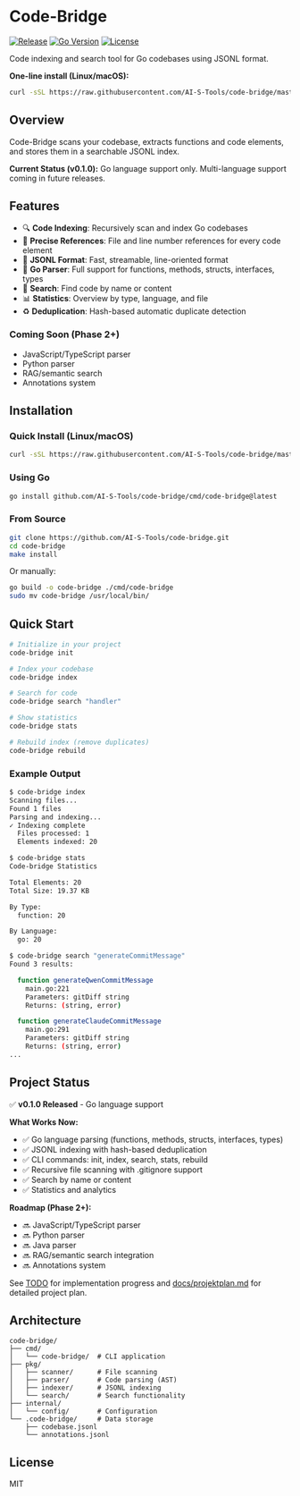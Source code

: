 # Code-Bridge

[![Release](https://img.shields.io/github/v/release/AI-S-Tools/code-bridge)](https://github.com/AI-S-Tools/code-bridge/releases)
[![Go Version](https://img.shields.io/badge/go-1.21+-blue.svg)](https://golang.org/)
[![License](https://img.shields.io/badge/license-MIT-green.svg)](LICENSE)

Code indexing and search tool for Go codebases using JSONL format.

**One-line install (Linux/macOS):**
```bash
curl -sSL https://raw.githubusercontent.com/AI-S-Tools/code-bridge/master/install.sh | bash
```

## Overview

Code-Bridge scans your codebase, extracts functions and code elements, and stores them in a searchable JSONL index.

**Current Status (v0.1.0):** Go language support only. Multi-language support coming in future releases.

## Features

- 🔍 **Code Indexing**: Recursively scan and index Go codebases
- 🎯 **Precise References**: File and line number references for every code element
- 📝 **JSONL Format**: Fast, streamable, line-oriented format
- 🔧 **Go Parser**: Full support for functions, methods, structs, interfaces, types
- 🔎 **Search**: Find code by name or content
- 📊 **Statistics**: Overview by type, language, and file
- ♻️ **Deduplication**: Hash-based automatic duplicate detection

### Coming Soon (Phase 2+)
- JavaScript/TypeScript parser
- Python parser
- RAG/semantic search
- Annotations system

## Installation

### Quick Install (Linux/macOS)

```bash
curl -sSL https://raw.githubusercontent.com/AI-S-Tools/code-bridge/master/install.sh | bash
```

### Using Go

```bash
go install github.com/AI-S-Tools/code-bridge/cmd/code-bridge@latest
```

### From Source

```bash
git clone https://github.com/AI-S-Tools/code-bridge.git
cd code-bridge
make install
```

Or manually:

```bash
go build -o code-bridge ./cmd/code-bridge
sudo mv code-bridge /usr/local/bin/
```

## Quick Start

```bash
# Initialize in your project
code-bridge init

# Index your codebase
code-bridge index

# Search for code
code-bridge search "handler"

# Show statistics
code-bridge stats

# Rebuild index (remove duplicates)
code-bridge rebuild
```

### Example Output

```bash
$ code-bridge index
Scanning files...
Found 1 files
Parsing and indexing...
✓ Indexing complete
  Files processed: 1
  Elements indexed: 20

$ code-bridge stats
Code-bridge Statistics

Total Elements: 20
Total Size: 19.37 KB

By Type:
  function: 20

By Language:
  go: 20

$ code-bridge search "generateCommitMessage"
Found 3 results:

  function generateQwenCommitMessage
    main.go:221
    Parameters: gitDiff string
    Returns: (string, error)

  function generateClaudeCommitMessage
    main.go:291
    Parameters: gitDiff string
    Returns: (string, error)
...
```

## Project Status

✅ **v0.1.0 Released** - Go language support

**What Works Now:**
- ✅ Go language parsing (functions, methods, structs, interfaces, types)
- ✅ JSONL indexing with hash-based deduplication
- ✅ CLI commands: init, index, search, stats, rebuild
- ✅ Recursive file scanning with .gitignore support
- ✅ Search by name or content
- ✅ Statistics and analytics

**Roadmap (Phase 2+):**
- 🔜 JavaScript/TypeScript parser
- 🔜 Python parser
- 🔜 Java parser
- 🔜 RAG/semantic search integration
- 🔜 Annotations system

See [TODO](./TODO) for implementation progress and [docs/projektplan.md](./docs/projektplan.md) for detailed project plan.

## Architecture

```
code-bridge/
├── cmd/
│   └── code-bridge/  # CLI application
├── pkg/
│   ├── scanner/      # File scanning
│   ├── parser/       # Code parsing (AST)
│   ├── indexer/      # JSONL indexing
│   └── search/       # Search functionality
├── internal/
│   └── config/       # Configuration
└── .code-bridge/     # Data storage
    ├── codebase.jsonl
    └── annotations.jsonl
```

## License

MIT
